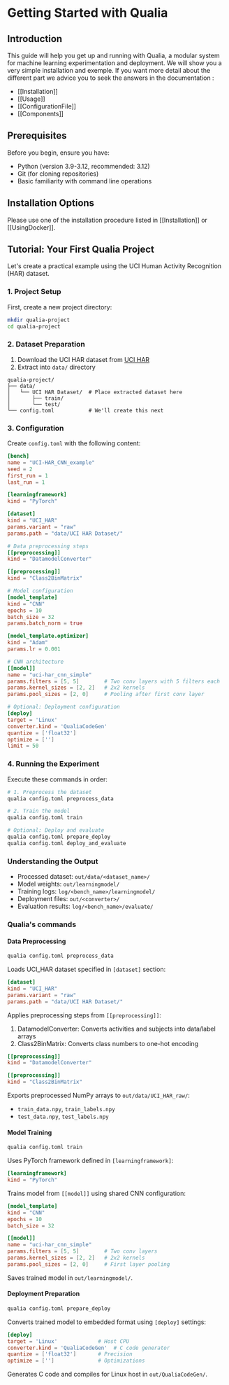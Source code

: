 # Getting Started with Qualia
## Introduction
This guide will help you get up and running with Qualia, a modular system for machine learning experimentation and deployment.
We will show you a very simple installation and exemple. If you want more detail about the different part we advice you to seek the answers in the documentation :
- [[Installation]]
- [[Usage]]
- [[ConfigurationFile]]
- [[Components]]

## Prerequisites

Before you begin, ensure you have:
- Python (version 3.9-3.12, recommended: 3.12)
- Git (for cloning repositories)
- Basic familiarity with command line operations

## Installation Options

Please use one of the installation procedure listed in [[Installation]] or [[UsingDocker]].

## Tutorial: Your First Qualia Project

Let's create a practical example using the UCI Human Activity Recognition (HAR) dataset.

### 1. Project Setup

First, create a new project directory:

```bash
mkdir qualia-project
cd qualia-project
```

### 2. Dataset Preparation

1. Download the UCI HAR dataset from [UCI HAR](https://archive.ics.uci.edu/ml/datasets/human+activity+recognition+using+smartphones)
2. Extract into `data/` directory
```
qualia-project/
├── data/
│   └── UCI HAR Dataset/  # Place extracted dataset here
│       ├── train/
│       └── test/
└── config.toml           # We'll create this next
```

### 3. Configuration

Create `config.toml` with the following content:

```toml
[bench]
name = "UCI-HAR_CNN_example"
seed = 2
first_run = 1
last_run = 1

[learningframework]
kind = "PyTorch"

[dataset]
kind = "UCI_HAR"
params.variant = "raw"
params.path = "data/UCI HAR Dataset/"

# Data preprocessing steps
[[preprocessing]]
kind = "DatamodelConverter"

[[preprocessing]]
kind = "Class2BinMatrix"

# Model configuration
[model_template]
kind = "CNN"
epochs = 10
batch_size = 32
params.batch_norm = true

[model_template.optimizer]
kind = "Adam"
params.lr = 0.001

# CNN architecture
[[model]]
name = "uci-har_cnn_simple"
params.filters = [5, 5]        # Two conv layers with 5 filters each
params.kernel_sizes = [2, 2]   # 2x2 kernels
params.pool_sizes = [2, 0]     # Pooling after first conv layer

# Optional: Deployment configuration
[deploy]
target = 'Linux'
converter.kind = 'QualiaCodeGen'
quantize = ['float32']
optimize = ['']
limit = 50
```

### 4. Running the Experiment

Execute these commands in order:

```bash
# 1. Preprocess the dataset
qualia config.toml preprocess_data

# 2. Train the model
qualia config.toml train

# Optional: Deploy and evaluate
qualia config.toml prepare_deploy
qualia config.toml deploy_and_evaluate
```

### Understanding the Output

- Processed dataset: `out/data/<dataset_name>/`
- Model weights: `out/learningmodel/`
- Training logs: `log/<bench_name>/learningmodel/`
- Deployment files: `out/<converter>/`
- Evaluation results: `log/<bench_name>/evaluate/`

### Qualia's commands
#### Data Preprocessing
```bash
qualia config.toml preprocess_data
```

Loads UCI_HAR dataset specified in `[dataset]` section:
```toml
[dataset]
kind = "UCI_HAR"
params.variant = "raw"
params.path = "data/UCI HAR Dataset/"
```

Applies preprocessing steps from `[[preprocessing]]`:
1. DatamodelConverter: Converts activities and subjects into data/label arrays
2. Class2BinMatrix: Converts class numbers to one-hot encoding
```toml
[[preprocessing]]
kind = "DatamodelConverter"

[[preprocessing]]
kind = "Class2BinMatrix"
```

Exports preprocessed NumPy arrays to `out/data/UCI_HAR_raw/`:
- `train_data.npy`, `train_labels.npy`
- `test_data.npy`, `test_labels.npy`

#### Model Training
```bash
qualia config.toml train
```

Uses PyTorch framework defined in `[learningframework]`:
```toml
[learningframework]
kind = "PyTorch"
```

Trains model from `[[model]]` using shared CNN configuration:
```toml
[model_template]
kind = "CNN"
epochs = 10
batch_size = 32

[[model]]
name = "uci-har_cnn_simple"
params.filters = [5, 5]        # Two conv layers
params.kernel_sizes = [2, 2]   # 2x2 kernels
params.pool_sizes = [2, 0]     # First layer pooling
```

Saves trained model in `out/learningmodel/`.

#### Deployment Preparation
```bash
qualia config.toml prepare_deploy
```

Converts trained model to embedded format using `[deploy]` settings:
```toml
[deploy]
target = 'Linux'             # Host CPU
converter.kind = 'QualiaCodeGen'  # C code generator
quantize = ['float32']       # Precision
optimize = ['']              # Optimizations
```

Generates C code and compiles for Linux host in `out/QualiaCodeGen/`.